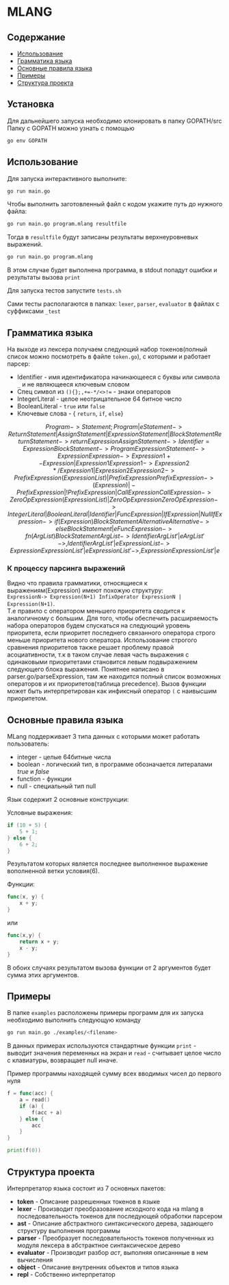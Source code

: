# MLANG

## Cодержание
* [Использование](#Использование)
* [Грамматика языка](#Грамматика-языка)
* [Основные правила языка](#Основные-правила-языка)
* [Примеры](#Примеры)
* [Структура проекта](#Cтруктура-проекта)

## Установка

Для дальнейшего запуска необходимо клонировать в папку GOPATH/src
Папку с GOPATH можно узнать с помощью
```bash
go env GOPATH
```

## Использование
Для запуска интерактивного выполните:
```bash
go run main.go
```

Чтобы выполнить заготовленный файл с кодом укажите путь до нужного файла:
```bash
go run main.go program.mlang resultfile
```

Тогда в `resultfile` будут записаны результаты верхнеуровневых выражений.

```bash
go run main.go program.mlang
```

В этом случае будет выполнена программа, в stdout попадут ошибки и результаты вызова `print`

Для запуска тестов запустите `tests.sh`

Cами тесты располагаются в папках: `lexer`, `parser`, `evaluator` в файлах с суффиксами `_test`

## Грамматика языка

На выходе из лексера получаем следующий набор токенов(полный список можно посмотреть в файле `token.go`), с которыми и работает парсер:  
* Identifier - имя идентификатора начинающееся с буквы или символа `_` и не являющееся ключевым словом
* Спец символ из `(){};,+=-*/<>!=` - знаки операторов
* IntegerLiteral - целое неотрицательное 64 битное число 
* BooleanLiteral - `true` или `false`
* Ключевые слова - { `return`, `if`, `else`}

```math
Program -> Statement;Program|e
Statement -> ReturnStatement|AssignStatement|ExpressionStatement|BlockStatement

ReturnStatement -> return Expression
AssignStatement -> Identifier = Expression
BlockStatement  -> {Program}
ExpressionStatement -> Expression

Expression -> Expression1 +- Expression | Expression1
Expression1 -> Expression2 */ Expression1 | Expression2
Expression2 -> PrefixExpression (ExpressionList) | PrefixExpression
PrefixExpression -> (Expression)|-PrefixExpression|!PrefixExpression|CallExpression
CallExpression -> ZeroOpExpression(ExpressionList) | ZeroOpExpression
ZeroOpExpression -> IntegerLiteral|BooleanLiteral|Identifier|FuncExpression|IfExpression|Null


IfExpression -> if (Expression) BlockStatement Alternative
Alternative -> else BlockStatement|e

FuncExpression -> fn (ArgList) BlockStatement

ArgList -> Identifier ArgList' | e
ArgList' -> ,Identifier ArgList'| e
ExpressionList -> Expression ExpressionList' | e
ExpressionList' -> ,Expression ExpressionList' | e  

```

### К процессу парсинга выражений
Видно что правила грамматики, относящиеся к выражениям(Expression) имеют похожую структуру:   
`ExpressionN-> Expression(N+1) InfixOperator ExpressionN | Expression(N+1)`.  
Т.е правило с оператором меньшего приоритета сводится к аналогичному с большим. Для того, чтобы обеспечить расширяемость набора операторов будем спускаться на следующий уровень приоритета, если приоритет последнего связанного оператора строго меньше приоритета нового оператора. Использование строгого сравнения приоритетов также решает проблему правой асоциативности, т.к  в таком случае левая часть выражения с одинаковыми приоритетами становится левым подвыражением следующего блока выражения. Понятнее написано в parser.go/parseExpression, там же находится полный список возможных операторов и их приоритетов(таблица precedence). Вызов функции может быть интерпретирован как инфиксный оператор `(` c наивысшим приоритетом.

## Основные правила языка

MLang поддерживает 3 типа данных с которыми может работать пользователь:
* integer - целые 64битные числа
* boolean - логический тип, в программе обозначается литералами *true* и *false*
* function - функции
* null - специальный тип null

Язык содержит 2 основные конструкции:

Условные выражения:
```c
if (10 + 5) {
    5 + 1;
} else {
    6 + 2;
}
```
Результатом которых является последнее выполненное выражение вополненной ветки условия(6).

Функции:
```go
func(x, y) {
    x + y;
}
```
или
```go
func(x,y) {
    return x + y;
    x - y;
}
```
В обоих случаях результатом вызова функции от 2 аргументов будет сумма этих аргументов. 

## Примеры

В папке `examples` расположены примеры программ для их запуска необходимо выполнить следующую команду

```bash
go run main.go ./examples/<filename>
```

В данных примерах используются стандартные функции `print` - выводит значения переменных на экран и `read` - считывает целое число с клавиатуры, возвращает null иначе.

Пример программы находящей сумму всех вводимых чисел до первого нуля

```go
f = func(acc) {
    a = read()
    if (a) {
        f(acc + a)
    } else {
        acc
    }
}

print(f(0))
```

## Cтруктура проекта

Интерпретатор языка состоит из 7 основных пакетов:

* **token** - Описание разрешенных токенов в языке
* **lexer** - Производит преобразование исходного кода на mlang в последовательность токенов для последующей обработки парсером
* **ast** - Описание абстрактного синтаксического дерева, задающего структуру выполнения программы
* **parser** - Преобразует последовательность токенов полученных из модуля лексера в абстрактное синтаксическое дерево
* **evaluator** - Производит разбор *аст*, выполняя описаннные в нем вычисления
* **object** - Описание внутренних объектов и типов языка
* **repl** - Собственно интерпретатор
